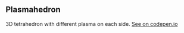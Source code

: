 <h2>Plasmahedron</h2>
3D tetrahedron with different plasma on each side.
<a href="http://codepen.io/Astralized/pen/lgdah">See on codepen.io</a>